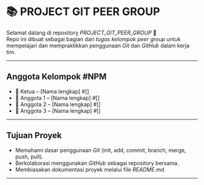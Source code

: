 # 📚 PROJECT GIT PEER GROUP

Selamat datang di repository *PROJECT_GIT_PEER_GROUP* 🎉  
Repo ini dibuat sebagai bagian dari *tugas kelompok peer group* untuk mempelajari dan mempraktikkan penggunaan *Git* dan *GitHub* dalam kerja tim.

---

## Anggota Kelompok                  #NPM
- 👤 Ketua     – [Nama lengkap]    #[]
- 👤 Anggota 1 – [Nama lengkap]    #[]
- 👤 Anggota 2 – [Nama lengkap]    #[]
- 👤 Anggota 3 – [Nama lengkap]    #[]

---

##  Tujuan Proyek
- Memahami dasar penggunaan *Git* (init, add, commit, branch, merge, push, pull).
- Berkolaborasi menggunakan *GitHub* sebagai repository bersama.
- Membiasakan dokumentasi proyek melalui file *README.md*.

---


